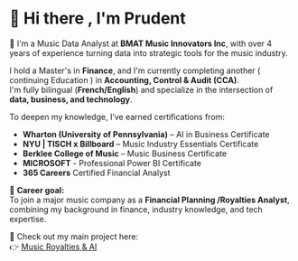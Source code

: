 # 👋 Hi there , I'm Prudent

🎵 I'm a Music Data Analyst at **BMAT Music Innovators Inc**, with over 4 years of experience turning data into strategic tools for the music industry.

I hold a Master's in **Finance**, and I'm currently completing another ( continuing Education ) in **Accounting, Control & Audit (CCA)**.  
I'm fully bilingual (**French/English**) and specialize in the intersection of **data, business, and technology**.

To deepen my knowledge, I’ve earned certifications from:
- **Wharton (University of Pennsylvania)** – AI in Business Certificate
- **NYU | TISCH x Billboard** – Music Industry Essentials Certificate
- **Berklee College of Music** – Music Business Certificate
- **MICROSOFT** - Professional Power BI Certificate
- **365 Careers** Certified Financial Analyst

🎯 **Career goal:**  
To join a major music company as a **Financial Planning /Royalties Analyst**, combining my background in finance, industry knowledge, and tech expertise.

🚀 Check out my main project here:  
👉 [Music Royalties & AI](https://github.com/Prudent229/music-royalties-ai)

<!--
**Prudent229/Prudent229** is a ✨ _special_ ✨ repository because its `README.md` (this file) appears on your GitHub profile.

Here are some ideas to get you started:

- 🔭 I’m currently working on ...
- 🌱 I’m currently learning ...
- 👯 I’m looking to collaborate on ...
- 🤔 I’m looking for help with ...
- 💬 Ask me about ...
- 📫 How to reach me: ...
- 😄 Pronouns: ...
- ⚡ Fun fact: ...
-->
